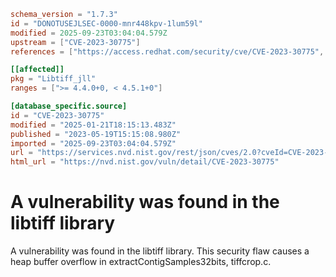 ```toml
schema_version = "1.7.3"
id = "DONOTUSEJLSEC-0000-mnr448kpv-1lum59l"
modified = 2025-09-23T03:04:04.579Z
upstream = ["CVE-2023-30775"]
references = ["https://access.redhat.com/security/cve/CVE-2023-30775", "https://bugzilla.redhat.com/show_bug.cgi?id=2187141", "https://gitlab.com/libtiff/libtiff/-/issues/464", "https://security.netapp.com/advisory/ntap-20230703-0002/", "https://access.redhat.com/security/cve/CVE-2023-30775", "https://bugzilla.redhat.com/show_bug.cgi?id=2187141", "https://gitlab.com/libtiff/libtiff/-/issues/464", "https://security.netapp.com/advisory/ntap-20230703-0002/"]

[[affected]]
pkg = "Libtiff_jll"
ranges = [">= 4.4.0+0, < 4.5.1+0"]

[database_specific.source]
id = "CVE-2023-30775"
modified = "2025-01-21T18:15:13.483Z"
published = "2023-05-19T15:15:08.980Z"
imported = "2025-09-23T03:04:04.579Z"
url = "https://services.nvd.nist.gov/rest/json/cves/2.0?cveId=CVE-2023-30775"
html_url = "https://nvd.nist.gov/vuln/detail/CVE-2023-30775"
```

# A vulnerability was found in the libtiff library

A vulnerability was found in the libtiff library. This security flaw causes a heap buffer overflow in extractContigSamples32bits, tiffcrop.c.

